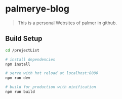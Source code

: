 # palmerye-blog

> This is a personal Websites of palmer in github. 

## Build Setup

``` bash
cd /projectList

# install dependencies
npm install

# serve with hot reload at localhost:8080
npm run dev

# build for production with minification
npm run build

```

